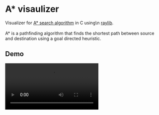# A* visaulizer

Visualizer for [A* search algorithm](https://en.wikipedia.org/wiki/A*_search_algorithm) in C using\n
[raylib](https://www.raylib.com/).
<br />
<br />
A* is a pathfinding algorithm that finds the shortest path between source and destination using
a goal directed heuristic.

## Demo

<video src="./doc/demo.mp4" />

## Building

## About A*

A* is an informed search algorithm that finds the shortest path between a source vertex and a destination
vertex in a weighted graph. It does this by maintaining a tree of paths originating at the start node
and extending those paths one edge at a time until the goal node is reached.
<br />
<br />
At each itteration of the search, A* holds a cost map of all visited nodes that is calculates by the
formula
$$
f(n) = g(n) + h(n)
$$
where

- $g(n)$ is the cost of the path from start node to node n
- $h(n)$ is the heuristic function that approximates how close node n is to the destination node
- $f(n)$ is the total cost of node n that is used to determine if a node is worthwhile to visit.

This implementation of A* uses a priority queue to store the neighbors of the current cell with the
priority of their cost. Since cost must be minimized, the cells with low cost is prioritized over cells
with higher cost.
<br />
<br />
The heuristic function h(n) that estimates how close current cell is to the destination cell, can
be changed for different conditions of the graph. In this implementation, where the neighbors of a
cell is defined as the 4 adjacent cells, Manhattan distance between the current cell and the destination
cell is taken as heuristic which is given by
$$
d = |x_2 - x_1| + |y_2 - y_1|
$$
For a graph whre diagonal traversal is allowed, Euclidean distance is used as heuristic which is given
by
$$
d = \sqrt{(x_2 - x_1)^2 + (y_2 - y_1)^2}
$$
whre x1,y1 and x2,y2 define the coordinates of the current cell and the destination cell.
<br />
<br />
The time complexity of A* is given by $O(b^d)$ where b is the branching factor and d is the number
of nodes in the solution

